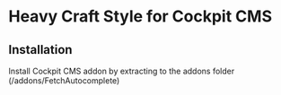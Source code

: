 # Heavy Craft Style for Cockpit CMS

## Installation
Install Cockpit CMS addon by extracting to the addons folder (/addons/FetchAutocomplete)